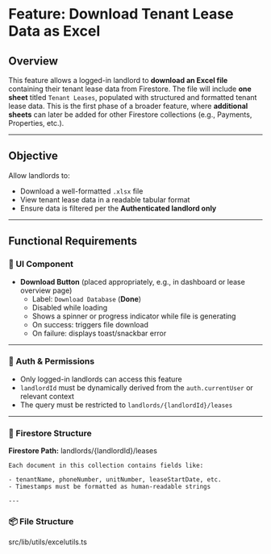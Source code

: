 # Feature: Download Tenant Lease Data as Excel

## Overview

This feature allows a logged-in landlord to **download an Excel file** containing their tenant lease data from Firestore. The file will include **one sheet** titled `Tenant Leases`, populated with structured and formatted tenant lease data. This is the first phase of a broader feature, where **additional sheets** can later be added for other Firestore collections (e.g., Payments, Properties, etc.).

---

## Objective

Allow landlords to:
- Download a well-formatted `.xlsx` file
- View tenant lease data in a readable tabular format
- Ensure data is filtered per the **Authenticated landlord only**

---

## Functional Requirements

### 🔘 UI Component

- **Download Button** (placed appropriately, e.g., in dashboard or lease overview page)
  - Label: `Download Database` (**Done**)
  - Disabled while loading
  - Shows a spinner or progress indicator while file is generating
  - On success: triggers file download
  - On failure: displays toast/snackbar error

---

### 🔐 Auth & Permissions

- Only logged-in landlords can access this feature
- `landlordId` must be dynamically derived from the `auth.currentUser` or relevant context
- The query must be restricted to `landlords/{landlordId}/leases`

---

### 📁 Firestore Structure

**Firestore Path:** landlords/{landlordId}/leases

    Each document in this collection contains fields like:

    - tenantName, phoneNumber, unitNumber, leaseStartDate, etc.
    - Timestamps must be formatted as human-readable strings

    ---

### 📦 File Structure
src/lib/utils/excelutils.ts


